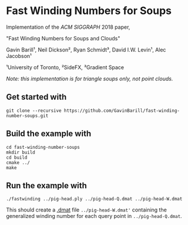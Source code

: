 # Fast Winding Numbers for Soups

Implementation of the _ACM SIGGRAPH_ 2018 paper, 

"Fast Winding Numbers for Soups and Clouds" 

Gavin Barill¹, Neil Dickson², Ryan Schmidt³, David I.W. Levin¹, Alec Jacobson¹

¹University of Toronto, ²SideFX, ³Gradient Space


_Note: this implementation is for triangle soups only, not point clouds._

## Get started with 

    git clone --recursive https://github.com/GavinBarill/fast-winding-number-soups.git

## Build the example with

    cd fast-winding-number-soups
    mkdir build
    cd build
    cmake ../
    make

## Run the example with

    ./fastwinding ../pig-head.ply ../pig-head-Q.dmat ../pig-head-W.dmat

This should create a [.dmat](http://libigl.github.io/libigl/file-formats/dmat/)
file `../pig-head-W.dmat'` containing the generalized winding number for each query
point in `../pig-head-Q.dmat`.

